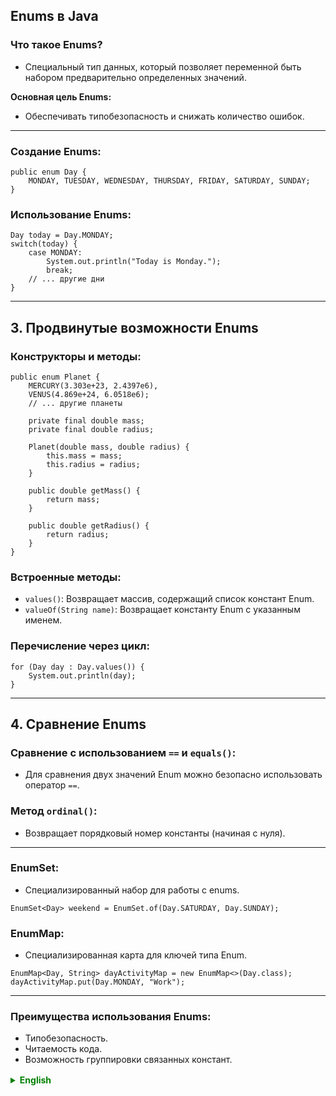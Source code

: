 ## Enums в Java

### Что такое Enums?
- Специальный тип данных, который позволяет переменной быть набором предварительно определенных значений.

**Основная цель Enums:**
- Обеспечивать типобезопасность и снижать количество ошибок.

---

### Создание Enums:
```
public enum Day {
    MONDAY, TUESDAY, WEDNESDAY, THURSDAY, FRIDAY, SATURDAY, SUNDAY;
}
```

### Использование Enums:
```
Day today = Day.MONDAY;
switch(today) {
    case MONDAY:
        System.out.println("Today is Monday.");
        break;
    // ... другие дни
}
```

---

## 3. Продвинутые возможности Enums

### Конструкторы и методы:
```
public enum Planet {
    MERCURY(3.303e+23, 2.4397e6),
    VENUS(4.869e+24, 6.0518e6);
    // ... другие планеты

    private final double mass;
    private final double radius;

    Planet(double mass, double radius) {
        this.mass = mass;
        this.radius = radius;
    }

    public double getMass() {
        return mass;
    }

    public double getRadius() {
        return radius;
    }
}
```

### Встроенные методы:
- `values()`: Возвращает массив, содержащий список констант Enum.
- `valueOf(String name)`: Возвращает константу Enum с указанным именем.

### Перечисление через цикл:
```
for (Day day : Day.values()) {
    System.out.println(day);
}
```

---

## 4. Сравнение Enums

### Сравнение с использованием `==` и `equals()`:
- Для сравнения двух значений Enum можно безопасно использовать оператор `==`.

### Метод `ordinal()`:
- Возвращает порядковый номер константы (начиная с нуля).

---

### EnumSet:
- Специализированный набор для работы с enums.
```
EnumSet<Day> weekend = EnumSet.of(Day.SATURDAY, Day.SUNDAY);
```

### EnumMap:
- Специализированная карта для ключей типа Enum.
```
EnumMap<Day, String> dayActivityMap = new EnumMap<>(Day.class);
dayActivityMap.put(Day.MONDAY, "Work");
```

---
### Преимущества использования Enums:
- Типобезопасность.
- Читаемость кода.
- Возможность группировки связанных констант.


<details style="margin-top: 16px">
  <summary style="cursor: pointer; color: green;"><b>English</b></summary>

## Enums in Java
### What are Enums?
- A special data type that allows a variable to be a set of predefined constants.

**Main Purpose of Enums:**
- To provide type safety and reduce the number of errors.

---

### Creating Enums:
```
public enum Day {
    MONDAY, TUESDAY, WEDNESDAY, THURSDAY, FRIDAY, SATURDAY, SUNDAY;
}
```

### Using Enums:
```
Day today = Day.MONDAY;
switch(today) {
    case MONDAY:
        System.out.println("Today is Monday.");
        break;
    // ... other days
}
```

---

## 3. Advanced Features of Enums

### Constructors and Methods:
```
public enum Planet {
    MERCURY(3.303e+23, 2.4397e6),
    VENUS(4.869e+24, 6.0518e6);
    // ... other planets

    private final double mass;
    private final double radius;

    Planet(double mass, double radius) {
        this.mass = mass;
        this.radius = radius;
    }

    public double getMass() {
        return mass;
    }

    public double getRadius() {
        return radius;
    }
}
```

### Built-in Methods:
- `values()`: Returns an array containing the list of Enum constants.
- `valueOf(String name)`: Returns the Enum constant of the specified name.

### Iterating through Enums:
```
for (Day day : Day.values()) {
    System.out.println(day);
}
```

---

## 4. Comparing Enums

### Comparison Using `==` and `equals()`:
- You can safely use the `==` operator to compare two Enum values.

### The `ordinal()` Method:
- Returns the ordinal number of the constant (starting from zero).

---

### EnumSet:
- A specialized set for use with enum types.
```
EnumSet<Day> weekend = EnumSet.of(Day.SATURDAY, Day.SUNDAY);
```

### EnumMap:
- A specialized map for use with enum keys.
```
EnumMap<Day, String> dayActivityMap = new EnumMap<>(Day.class);
dayActivityMap.put(Day.MONDAY, "Work");
```

---
### Advantages of Using Enums:
- Type safety.
- Code readability.
- The ability to group related constants.

</details>